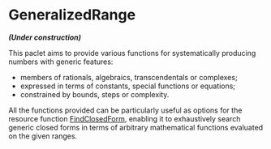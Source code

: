 # GeneralizedRange
***(Under construction)***

This paclet aims to provide various functions for systematically producing numbers with generic features: 

* members of rationals, algebraics, transcendentals or complexes;
* expressed in terms of constants, special functions or equations;
* constrained by bounds, steps or complexity.

All the functions provided can be particularly useful as options for the resource function [FindClosedForm](https://github.com/Daniele-Gregori/FindClosedForm), enabling it to exhaustively search generic closed forms in terms of arbitrary mathematical functions evaluated on the given ranges.
